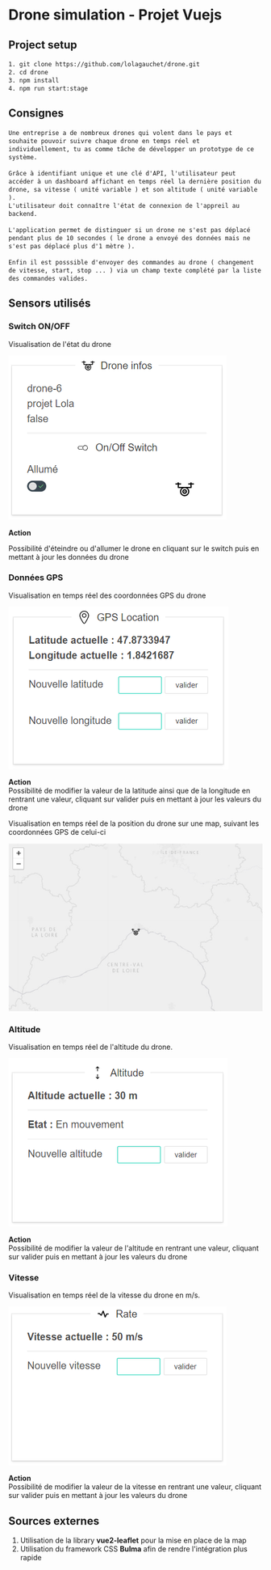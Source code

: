 # Drone simulation - Projet Vuejs

## Project setup
```
1. git clone https://github.com/lolagauchet/drone.git
2. cd drone
3. npm install
4. npm run start:stage
```

## Consignes
```
Une entreprise a de nombreux drones qui volent dans le pays et souhaite pouvoir suivre chaque drone en temps réel et individuellement, tu as comme tâche de développer un prototype de ce système.

Grâce à identifiant unique et une clé d'API, l'utilisateur peut accéder à un dashboard affichant en temps réel la dernière position du drone, sa vitesse ( unité variable ) et son altitude ( unité variable ). 
L'utilisateur doit connaître l'état de connexion de l'appreil au backend.

L'application permet de distinguer si un drone ne s'est pas déplacé pendant plus de 10 secondes ( le drone a envoyé des données mais ne s'est pas déplacé plus d'1 mètre ).

Enfin il est posssible d'envoyer des commandes au drone ( changement de vitesse, start, stop ... ) via un champ texte complété par la liste des commandes valides.
```
## Sensors utilisés
### Switch ON/OFF
Visualisation de l'état du drone  

![Switch](/src/assets/switch.png)

**Action**  

Possibilité d'éteindre ou d'allumer le drone en cliquant sur le switch puis en mettant à jour les données du drone  

### Données GPS
Visualisation en temps réel des coordonnées GPS du drone  

![Coordonnées GPS](/src/assets/gps.png)

**Action**  
Possibilité de modifier la valeur de la latitude ainsi que de la longitude en rentrant une valeur, cliquant sur valider puis en mettant à jour les valeurs du drone

Visualisation en temps réel de la position du drone sur une map, suivant les coordonnées GPS de celui-ci  

![Emplacment sur une map](/src/assets/map.png)

### Altitude
Visualisation en temps réel de l'altitude du drone.  

![Altitude](/src/assets/alt.png)

**Action**  
Possibilité de modifier la valeur de l'altitude en rentrant une valeur, cliquant sur valider puis en mettant à jour les valeurs du drone

### Vitesse
Visualisation en temps réel de la vitesse du drone en m/s.  

![Altitude](/src/assets/rate.png)

**Action**  
Possibilité de modifier la valeur de la vitesse en rentrant une valeur, cliquant sur valider puis en mettant à jour les valeurs du drone

## Sources externes

1. Utilisation de la library **vue2-leaflet** pour la mise en place de la map
2. Utilisation du framework CSS **Bulma** afin de rendre l'intégration plus rapide

